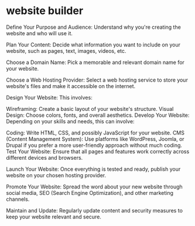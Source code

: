 # website builder 

 Define Your Purpose and Audience: Understand why you're creating the website and who will use it.

 Plan Your Content: Decide what information you want to include on your website, such as pages, text, images, videos, etc.

Choose a Domain Name: Pick a memorable and relevant domain name for your website.

Choose a Web Hosting Provider: Select a web hosting service to store your website's files and make it accessible on the internet.

Design Your Website: This involves:

Wireframing: Create a basic layout of your website's structure.
Visual Design: Choose colors, fonts, and overall aesthetics.
Develop Your Website: Depending on your skills and needs, this can involve:

Coding: Write HTML, CSS, and possibly JavaScript for your website.
CMS (Content Management System): Use platforms like WordPress, Joomla, or Drupal if you prefer a more user-friendly approach without much coding.
Test Your Website: Ensure that all pages and features work correctly across different devices and browsers.

Launch Your Website: Once everything is tested and ready, publish your website on your chosen hosting provider.

Promote Your Website: Spread the word about your new website through social media, SEO (Search Engine Optimization), and other marketing channels.

Maintain and Update: Regularly update content and security measures to keep your website relevant and secure.
